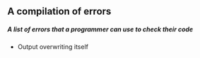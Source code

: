 ## A compilation of errors

##### A list of errors that a programmer can use to check their code

- Output overwriting itself